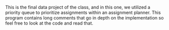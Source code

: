 This is the final data project of the class, and in this one, we utilized a priority queue to prioritize assignments within an assignment planner.
This program contains long comments that go in depth on the implementation so feel free to look at the code and read that. 
